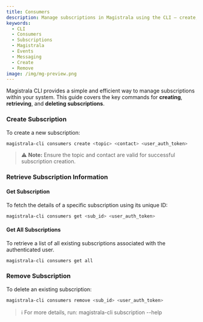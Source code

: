 ```yaml
---
title: Consumers
description: Manage subscriptions in Magistrala using the CLI — create, list, view and remove event consumers quickly.
keywords:
  - CLI
  - Consumers
  - Subscriptions
  - Magistrala
  - Events
  - Messaging
  - Create
  - Remove
image: /img/mg-preview.png
---
```



Magistrala CLI provides a simple and efficient way to manage subscriptions within your system. This guide covers the key commands for **creating**, **retrieving**, and **deleting subscriptions**.

### Create Subscription

To create a new subscription:

```bash
magistrala-cli consumers create <topic> <contact> <user_auth_token>
```

> ⚠️ **Note:** Ensure the topic and contact are valid for successful subscription creation.

### Retrieve Subscription Information

#### **Get Subscription**

To fetch the details of a specific subscription using its unique ID:

```bash
magistrala-cli consumers get <sub_id> <user_auth_token>
```

#### **Get All Subscriptions**

To retrieve a list of all existing subscriptions associated with the authenticated user.

```bash
magistrala-cli consumers get all
```

### Remove Subscription

To delete an existing subscription:

```bash
magistrala-cli consumers remove <sub_id> <user_auth_token>
```

> ℹ️ For more details, run:
magistrala-cli subscription --help
